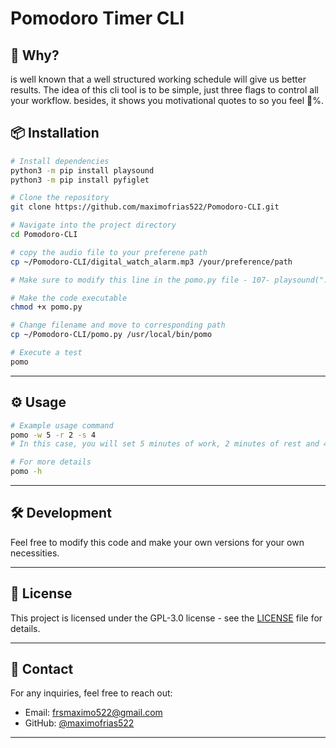 # Pomodoro Timer CLI


## 🤔 Why?
is well known that a well structured working schedule will give us better results. The idea of this cli tool is to be simple, just three flags to control all your workflow. besides, it shows you motivational quotes to so you feel 💯%.

## 📦 Installation

```bash
# Install dependencies
python3 -m pip install playsound
python3 -m pip install pyfiglet
```

```bash
# Clone the repository
git clone https://github.com/maximofrias522/Pomodoro-CLI.git

# Navigate into the project directory
cd Pomodoro-CLI

# copy the audio file to your preferene path 
cp ~/Pomodoro-CLI/digital_watch_alarm.mp3 /your/preference/path

# Make sure to modify this line in the pomo.py file - 107- playsound("./digital_watch_alarm.mp3") # change this path to yours

# Make the code executable
chmod +x pomo.py

# Change filename and move to corresponding path
cp ~/Pomodoro-CLI/pomo.py /usr/local/bin/pomo

# Execute a test
pomo

```
---

## ⚙️ Usage
```bash
# Example usage command
pomo -w 5 -r 2 -s 4
# In this case, you will set 5 minutes of work, 2 minutes of rest and 4 sessions

# For more details
pomo -h

```
---

## 🛠️ Development
Feel free to modify this code and make your own versions for your own necessities.

---

## 📝 License
This project is licensed under the GPL-3.0 license - see the [LICENSE](LICENSE) file for details.

---

## 📧 Contact
For any inquiries, feel free to reach out:
- Email: [frsmaximo522@gmail.com](frsmaximo522@gmail.com)
- GitHub: [@maximofrias522](https://github.com/maximofrias522)

---



